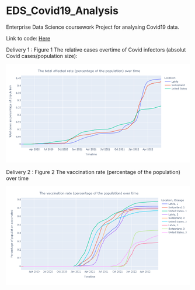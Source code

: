 # EDS_Covid19_Analysis
Enterprise Data Science coursework Project for analysing Covid19 data.

Link to code: [Here](Covid19_Exploratory_Data_Analysis.ipynb)

Delivery 1 : Figure 1 The relative cases overtime of Covid infectors (absolut Covid cases/population size):
<p align="center">
  <img src="https://github.com/sourajyoti-datta/EDS_Covid19_Analysis/blob/main/Delivery_1_Figure_1.png">
</p>

Delivery 2 : Figure 2 The vaccination rate (percentage of the population) over time
<p align="center">
  <img src="https://github.com/sourajyoti-datta/EDS_Covid19_Analysis/blob/main/Delivery_2_Figure_2.png">
</p>
